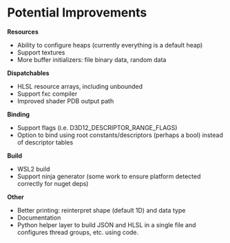 # Potential Improvements

**Resources**
- Ability to configure heaps (currently everything is a default heap)
- Support textures
- More buffer initializers: file binary data, random data

**Dispatchables**
- HLSL resource arrays, including unbounded
- Support fxc compiler
- Improved shader PDB output path

**Binding**
- Support flags (i.e. D3D12_DESCRIPTOR_RANGE_FLAGS)
- Option to bind using root constants/descriptors (perhaps a bool) instead of descriptor tables

**Build**
- WSL2 build
- Support ninja generator (some work to ensure platform detected correctly for nuget deps)

**Other**
- Better printing: reinterpret shape (default 1D) and data type
- Documentation
- Python helper layer to build JSON and HLSL in a single file and configures thread groups, etc. using code.